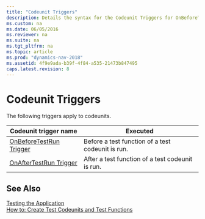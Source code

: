 ```yaml
---
title: "Codeunit Triggers"
description: Details the syntax for the Codeunit Triggers for OnBeforeTestRun Trigger and OnAfterTestRun Trigger.
ms.custom: na
ms.date: 06/05/2016
ms.reviewer: na
ms.suite: na
ms.tgt_pltfrm: na
ms.topic: article
ms.prod: "dynamics-nav-2018"
ms.assetid: 4f9e9ada-b39f-4f84-a535-21473b847495
caps.latest.revision: 8
---
```

# Codeunit Triggers
The following triggers apply to codeunits.  

|Codeunit trigger name|Executed|  
|---------------------------|--------------|  
|[OnBeforeTestRun Trigger](OnBeforeTestRun-Trigger.md)|Before a test function of a test codeunit is run.|  
|[OnAfterTestRun Trigger](OnAfterTestRun-Trigger.md)|After a test function of a test codeunit is run.|  

## See Also  
[Testing the Application](Testing-the-Application.md)   
[How to: Create Test Codeunits and Test Functions](How-to--Create-Test-Codeunits-and-Test-Functions.md)  
